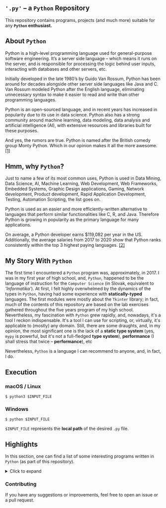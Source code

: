 ## `'.py'` – a `Python` Repository

This repository contains programs, projects (and much more) suitable for any __`Python` enthusiast.__

## About `Python`

Python is a high-level programming language used for general-purpose software engineering. It’s a server side language – which means it runs on the server, and is responsible for processing the logic behind user inputs, interacting with databases and other servers, etc.

Initially developed in the late 1980’s by Guido Van Rossum, Python has been around for decades alongside other server side languages like Java and C. Van Rossum modeled Python after the English language, eliminating unnecessary syntax to make it easier to read and write than other programming languages.

Python is an open-sourced language, and in recent years has increased in popularity due to its use in data science. Python also has a strong community around machine learning, data modeling, data analysis and artificial intelligence (AI), with extensive resources and libraries built for these purposes.

And yes, the rumors are true. Python is named after the British comedy group Monty Python. Which in our opinion makes it all the more awesome. [[1]][WIKI]

## Hmm, why `Python`?

Just to name a few of its most common uses, Python is used in Data Mining, Data Science, AI, Machine Learning, Web Development, Web Frameworks, Embedded Systems, Graphic Design applications, Gaming, Network development, Product development, Rapid Application Development, Testing, Automation Scripting, the list goes on.

Python is used as an easier and more efficiently-written alternative to languages that perform similar functionalities like C, R, and Java. Therefore Python is growing in popularity as the primary language for many applications.

On average, a Python developer earns $119,082 per year in the US. Additionally, the average salaries from 2017 to 2020 show that Python ranks consistently within the top 3 highest paying languages. [[2]][WIKI]

## My Story With `Python`

The first time I encountered a `Python` program was, approximately, in 2017. I was in my first year of high school, and, `Python`, happened to be the language of instruction for the `Computer Science` (in Slovak, equivalent to _'Informatika'_). At first, I felt highly overwhelmed by the dynamics of the types in `Python`, having had some experience with __statically-typed__ languages. The first modules were mostly about the `Tkinter` library; in fact, much of the contents of this repository are based on the lab exercises gathered throughout the five years program of my high school. Nevertheless, my fascination with `Python` grew rapidly, and, nowadays, it's a tool I reckon indispensable. It's a tool I can use for scripting, or, virtually, it's applicable to (mostly) any domain. Still, there are some draughts, and, in my opinion, the most significant one is the lack of a __static type system__ (yes, `mypy` is powerful, but it's not a full-fledged __type system__), __performance__ (I shall stress that twice – __performance__), etc 

Nevertheless, `Python` is a language I can recommend to anyone, and, in fact, I do.

## Execution

### macOS / Linux

```shell
$ python3 $INPUT_FILE
```

### Windows
```shell
$ python $INPUT_FILE
```

`$INPUT_FILE` represents the __local path__ of the desired `.py` file.

## Highlights

In this section, one can find a list of some interesting programs written in `Python` (as part of this repository).

<details>
    <summary>Click to expand</summary>

### Python - Shell Script Integration

```python
# Integrate Python with Shell script
import os


# Create the main function
def main():
    # Get the path of the shell script
    shell_path = input("Input path of the script: ")
    # Execute the shell script

    """
    Using 'os.system' to work as a bash command line 'sh' to execute a .sh file.
    Possible alternatives: 
    ./shell_path
    chmod +x shell_path
    ... 
    """

    execute_command(shell_path)


# Define a command executor function
def execute_command(path: str):
    os.system(f"sh {path}")
    """
    Possibly pass in the .sh path as a command line argument using:
    'from sys import argv'
    And iterate the argument vector.
    """


if __name__ == '__main__':
    main()

```

Default `.sh` script.

```shell
#!/bin/bash

# This is a sample shell program
function MAIN()
{
  # Prompt the user
  echo "Hello from Shell script!"
}

# Call the main function
MAIN

```

### Box Blur Filter
```python
# Define main function
def main(*argv):

    # Using Pillow (PIL)
    from PIL import Image
    from PIL import ImageFilter

    # Proceed to the effect (box blur)
    input_file = Image.open(argv[0], "r")
    output_file = input_file.filter(ImageFilter.BoxBlur(argv[2]))
    output_file.save(argv[1])


# Define maine executable pathway
if __name__ == "__main__":

    # Define variables to be passed to the main function
    inputPath: str = input("Input PATH: ")
    outputPath: str = input("Output PATH: ")
    ratio: int = int(input("Filter ratio: "))

    #  Call the main function
    main(inputPath, outputPath, ratio)

```

### Text-to-Speech Recognition

```python
import pyttsx3

"""
Using 'pyttsx3' to create speech-to-text recognition
Source: https://pypi.org/project/pyttsx3/
"""


def main():
    print("Convert text to speech!")

    # Get some user input
    user_input = input("Convert to speech: ")

    # Call the speech recognition function
    speech_recognition(user_input)


def speech_recognition(argument):

    # Initialise the speech recognition library and its instance
    engine = pyttsx3.init()

    # Execute the conversion
    engine.say(argument)
    engine.runAndWait()


if __name__ == '__main__':
    main()
```

### Link-to-QR-code Generator
```python
# Automated tool to convert link to pictorial qr code

import os
import qrcode

"""
'qrcode'
Source: https://pypi.org/project/qrcode/
"""

# Using command line arguments
from sys import argv, exit


# Main function
def main():

    # If command line argument was correctly specified
    if check_command_line_arg(argv):

        # Link of type str as the second argument
        link: str = argv[1]

        # Call the generator function
        qr_code_generator(link)
        exit(0)
    else:

        # Prompt the user with incorrect usage message
        print(f"Usage: python[3] {argv[0]} $LINK")
        exit(1)


def check_command_line_arg(args):

    # Check if 2 command line args were specified
    return False if len(args) != 2 else True


def qr_code_generator(link):

    """
    import qrcode
    img = qrcode.make('Some data here')
    type(img)  # qrcode.image.pil.PilImage
    img.save("some_file.png")
    """

    # Create qr-code
    img = qrcode.make(link)

    # Save the qr-code locally
    img.save("qr.png", "PNG")

    def open_qr_code():
        os.system("open qr.png")

    # Call a function to open the output in the system
    open_qr_code()


if __name__ == '__main__':
    main()

```

#### Execution

```shell
$ python qr-code.py $LINK
```

`$LINK` passed as a command-line argument.

</details>

### Contributing

If you have any suggestions or improvements, feel free to open an issue or a pull request.

<!-- LINKS AND REFS -->
[WIKI]: https://codingnomads.co/why-learn-python/
